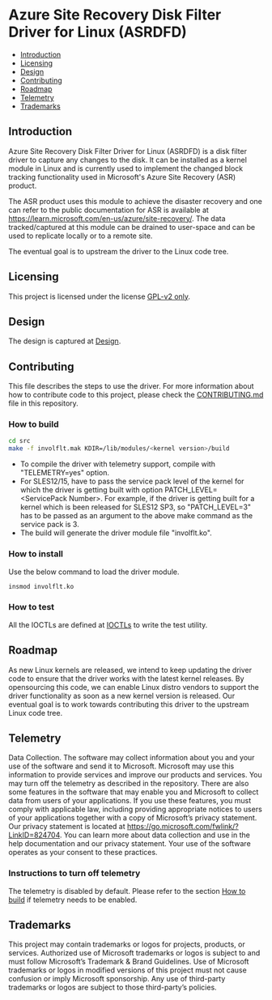 # Azure Site Recovery Disk Filter Driver for Linux (ASRDFD)

* [Introduction](#introduction)
* [Licensing](#licensing)
* [Design](#design)
* [Contributing](#contributing)
* [Roadmap](#roadmap)
* [Telemetry](#telemetry)
* [Trademarks](#trademarks)

## Introduction

Azure Site Recovery Disk Filter Driver for Linux (ASRDFD) is a disk filter driver to capture any changes to the disk. It can be installed as a kernel module in Linux and is currently used to implement the changed block tracking functionality used in Microsoft's Azure Site Recovery (ASR) product.

The ASR product uses this module to achieve the disaster recovery and one can refer to the public documentation for ASR is available at https://learn.microsoft.com/en-us/azure/site-recovery/. The data tracked/captured at this module can be drained to user-space and can be used to replicate locally or to a remote site.

The eventual goal is to upstream the driver to the Linux code tree.

## Licensing

This project is licensed under the license [GPL-v2 only](./LICENSE.txt).

## Design

The design is captured at [Design](doc/design.md).

## Contributing

This file describes the steps to use the driver. For more information about how to contribute code to this project, please check the [CONTRIBUTING.md](CONTRIBUTING.md) file in this repository.

### How to build
``` bash
cd src
make -f involflt.mak KDIR=/lib/modules/<kernel version>/build
```

- To compile the driver with telemetry support, compile with "TELEMETRY=yes" option.
- For SLES12/15, have to pass the service pack level of the kernel for which the driver is getting built with option PATCH_LEVEL=\<ServicePack Number\>. For example, if the driver is getting built for a kernel which is been released for SLES12 SP3, so "PATCH_LEVEL=3" has to be passed as an argument to the above make command as the service pack is 3.
- The build will generate the driver module file "involflt.ko".

### How to install
Use the below command to load the driver module.
``` bash
insmod involflt.ko
```

### How to test

All the IOCTLs are defined at [IOCTLs](doc/userspace-api/ioctl.md) to write the test utility.

## Roadmap

As new Linux kernels are released, we intend to keep updating the driver code to ensure that the driver works with the latest kernel releases. By opensourcing this code, we can enable Linux distro vendors to support the driver functionality as soon as a new kernel version is released. Our eventual goal is to work towards contributing this driver to the upstream Linux code tree.

## Telemetry

Data Collection. The software may collect information about you and your use of the software and send it to Microsoft. Microsoft may use this information to provide services and improve our products and services. You may turn off the telemetry as described in the repository. There are also some features in the software that may enable you and Microsoft to collect data from users of your applications. If you use these features, you must comply with applicable law, including providing appropriate notices to users of your applications together with a copy of Microsoft’s privacy statement. Our privacy statement is located at https://go.microsoft.com/fwlink/?LinkID=824704. You can learn more about data collection and use in the help documentation and our privacy statement. Your use of the software operates as your consent to these practices.

### Instructions to turn off telemetry

The telemetry is disabled by default. Please refer to the section [How to build](#how-to-build) if telemetry needs to be enabled.

## Trademarks

This project may contain trademarks or logos for projects, products, or services. Authorized use of Microsoft trademarks or logos is subject to and must follow Microsoft’s Trademark & Brand Guidelines. Use of Microsoft trademarks or logos in modified versions of this project must not cause confusion or imply Microsoft sponsorship. Any use of third-party trademarks or logos are subject to those third-party’s policies.
